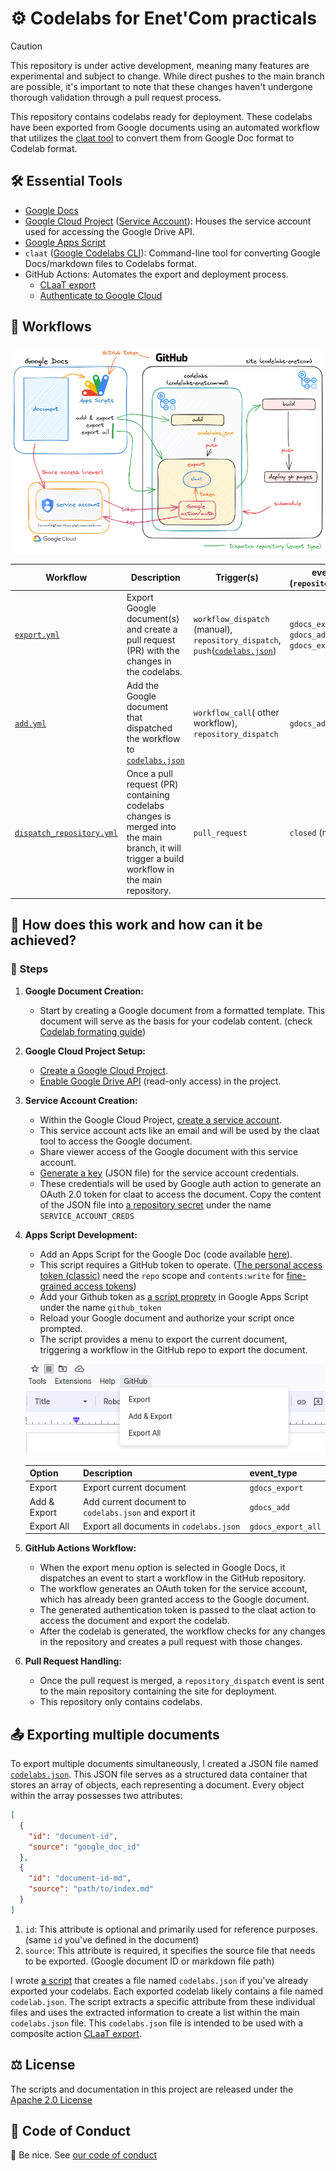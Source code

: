 # :gear: Codelabs for Enet'Com practicals

>[!CAUTION]
>
> This repository is under active development, meaning many features are experimental and subject to change. While direct pushes to the main branch are possible, it's important to note that these changes haven't undergone thorough validation through a pull request process.

This repository contains codelabs ready for deployment. These codelabs have been exported from Google documents using an automated workflow that utilizes the [claat tool](https://github.com/googlecodelabs/tools) to convert them from Google Doc format to Codelab format.

## :hammer_and_wrench: Essential Tools

* [Google Docs](https://docs.google.com/)
* [Google Cloud Project](https://developers.google.com/workspace/guides/create-project) ([Service Account](https://cloud.google.com/iam/docs/service-account-overview)): Houses the service account used for accessing the Google Drive API.
* [Google Apps Script](https://developers.google.com/apps-script/guides/docs)
* `claat`  ([Google Codelabs CLI](https://github.com/googlecodelabs/tools)): Command-line tool for converting Google Docs/markdown files to Codelabs format.
* GitHub Actions: Automates the export and deployment process.
  * [CLaaT export](https://github.com/marketplace/actions/claat-export)
  * [Authenticate to Google Cloud](https://github.com/marketplace/actions/authenticate-to-google-cloud)

## :scroll: Workflows

![A diagra than explain the workflows and how they're dispated between repositories and Google document](assets/enetcom-codelabs_workflows_v1.png)

| Workflow                | Description                                                                                                        | Trigger(s)                                                           | event_type (`repository_dispatch`)          |
|-------------------------|--------------------------------------------------------------------------------------------------------------------|----------------------------------------------------------------------|-------------------------------------------|
| [`export.yml`](.github/workflows/export.yml)              | Export Google document(s) and create a pull request (PR) with the changes in the codelabs.                                             | `workflow_dispatch` (manual), `repository_dispatch`, `push`([`codelabs.json`](codelabs.json)) | `gdocs_export`, `gdocs_add`, `gdocs_export_all` |
| [`add.yml`](.github/workflows/add.yml)                 | Add the Google document that dispatched the workflow to [`codelabs.json`](codelabs.json)                                               | `workflow_call`( other workflow), `repository_dispatch`                  | `gdocs_add`                                 |
| [`dispatch_repository.yml`](.github/workflows/dispatch_repository.yml) | Once a pull request (PR) containing codelabs changes is merged into the main branch, it will trigger a build workflow in the main repository. | `pull_request`                                                         | `closed` (merged)                           |

## :thinking: How does this work and how can it be achieved?

### :footprints: Steps

1. **Google Document Creation:**
    * Start by creating a Google document from a formatted template. This document will serve as the basis for your codelab content. (check [Codelab formating guide](https://github.com/googlecodelabs/tools?tab=readme-ov-file#ok-how-do-i-use-it))
2. **Google Cloud Project Setup:**
    * [Create a Google Cloud Project](https://developers.google.com/workspace/guides/create-project).
    * [Enable Google Drive API](https://support.google.com/googleapi/answer/6158841?hl=en) (read-only access) in the project.

3. **Service Account Creation:**
    * Within the Google Cloud Project, [create a service account](https://cloud.google.com/iam/docs/service-accounts-create).
    * This service account acts like an email and will be used by the claat tool to access the Google document.
    * Share viewer access of the Google document with this service account.
    * [Generate a key](https://cloud.google.com/iam/docs/keys-create-delete) (JSON file) for the service account credentials.
    * These credentials will be used by Google auth action to generate an OAuth 2.0 token for claat to access the document. Copy the content of the JSON file into [a repository secret](https://docs.github.com/en/actions/security-guides/using-secrets-in-github-actions#creating-secrets-for-a-repository) under the name `SERVICE_ACCOUNT_CREDS`
4. **Apps Script Development:**
    * Add an Apps Script for the Google Doc (code available [here](google-apps-scripts/code.gs)).
    * This script requires a GitHub token to operate. ([The personal access token (classic)](https://docs.github.com/en/authentication/keeping-your-account-and-data-secure/managing-your-personal-access-tokens#creating-a-personal-access-token-classic) need the `repo` scope  and `contents:write` for [fine-grained access tokens](https://docs.github.com/en/authentication/keeping-your-account-and-data-secure/managing-your-personal-access-tokens#creating-a-fine-grained-personal-access-token))
    * Add your Github token as [a script proprety](https://developers.google.com/apps-script/guides/properties#manage_script_properties_manually) in Google Apps Script under the name `github_token`
    * Reload your Google document and authorize your script once prompted.
    * The script provides a menu to export the current document, triggering a workflow in the GitHub repo to export the document.

    ![Apps Script menu](assets/gdocs_export_menu.png "Github menu after instaiing the apps script")

    | Option       | Description                                         | event_type       |
    |--------------|-----------------------------------------------------|------------------|
    | Export       | Export current document                             | `gdocs_export`     |
    | Add & Export | Add current document to `codelabs.json` and export it | `gdocs_add`        |
    | Export All   | Export all documents in `codelabs.json`               | `gdocs_export_all` |  

5. **GitHub Actions Workflow:**
    * When the export menu option is selected in Google Docs, it dispatches an event to start a workflow in the GitHub repository.
    * The workflow generates an OAuth token for the service account, which has already been granted access to the Google document.
    * The generated authentication token is passed to the claat action to access the document and export the codelab.
    * After the codelab is generated, the workflow checks for any changes in the repository and creates a pull request with those changes.
6. **Pull Request Handling:**
    * Once the pull request is merged, a `repository_dispatch` event is sent to the main repository containing the site for deployment.
    * This repository only contains codelabs.

## :outbox_tray: Exporting multiple documents

To export multiple documents simultaneously, I created a JSON file named [`codelabs.json`](codelabs.json). This JSON file serves as a structured data container that stores an array of objects, each representing a document. Every object within the array possesses two attributes:

```json
[
  {
    "id": "document-id",
    "source": "google_doc_id"
  },
  {
    "id": "document-id-md",
    "source": "path/to/index.md"
  }
]
```

1. `id`: This attribute is optional and primarily used for reference purposes. (same `id` you've defined in the document)
2. `source`: This attribute is required, it specifies the source file that needs to be exported. (Google document ID or markdown file path)

I wrote [a script](scripts/aggregate_codelabs.sh) that creates a file named `codelabs.json` if you've already exported your codelabs. Each exported codelab likely contains a file named `codelab.json`. The script extracts a specific attribute from these individual files and uses the extracted information to create a list within the main `codelabs.json` file. This `codelabs.json` file is intended to be used with a composite action [CLaaT export](https://github.com/marketplace/actions/claat-export).

## :balance_scale: License

The scripts and documentation in this project are released under the [Apache 2.0 License](LICENSE)

## :handshake: Code of Conduct

:wave: Be nice. See [our code of conduct](.github/CODE_OF_CONDUCT.md)

